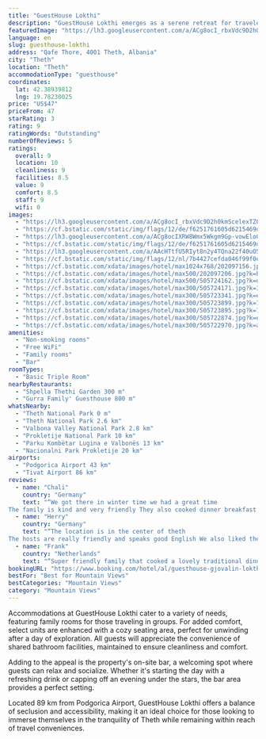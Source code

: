 ```yaml
---
title: "GuestHouse Lokthi"
description: "GuestHouse Lokthi emerges as a serene retreat for travelers seeking an escape amidst the natural beauty of Theth, located just a short distance from the enchanting Theth National Park."
featuredImage: "https://lh3.googleusercontent.com/a/ACg8ocI_rbxVdc9D2h0kmScelexTZ0IiE5gXPpiB9qsnfHvE=s96-c64"
language: en
slug: guesthouse-lokthi
address: "Qafe Thore, 4001 Theth, Albania"
city: "Theth"
location: "Theth"
accommodationType: "guesthouse"
coordinates:
  lat: 42.38939812
  lng: 19.78230025
price: "US$47"
priceFrom: 47
starRating: 3
rating: 9
ratingWords: "Outstanding"
numberOfReviews: 5
ratings:
  overall: 9
  location: 10
  cleanliness: 9
  facilities: 8.5
  value: 9
  comfort: 8.5
  staff: 9
  wifi: 0
images:
  - "https://lh3.googleusercontent.com/a/ACg8ocI_rbxVdc9D2h0kmScelexTZ0IiE5gXPpiB9qsnfHvE=s96-c64"
  - "https://cf.bstatic.com/static/img/flags/12/de/f6251761605d6215469da2bf2c1816db2a128ed2.png"
  - "https://lh3.googleusercontent.com/a/ACg8ocIXRW8Wmx5Wkgm9Gp-vowEloGt_i9TcB5ExaqPrmJ6E=s96-c64"
  - "https://cf.bstatic.com/static/img/flags/12/de/f6251761605d6215469da2bf2c1816db2a128ed2.png"
  - "https://lh3.googleusercontent.com/a/AAcHTtfU5RIyt8n2y4TQna22f40uO5IOkJlUqYhRgqQm2w=s96-c64"
  - "https://cf.bstatic.com/static/img/flags/12/nl/7b4427cefda046f99f0efc11622be2e83b8ba511.png"
  - "https://cf.bstatic.com/xdata/images/hotel/max1024x768/202097156.jpg?k=280de905eb8be07afecfa220eceea93c1674b841ba3c9e98fbf3d5973142d724&o=&hp=1"
  - "https://cf.bstatic.com/xdata/images/hotel/max500/202097206.jpg?k=b6346322e33240dce8b48f4383b031e211b3b8abb017c5d4b1a5ea20e2d408e2&o=&hp=1"
  - "https://cf.bstatic.com/xdata/images/hotel/max500/505724162.jpg?k=dd2e098d5d051af0c580a485d9383be2e1c82b558b97fcb361b1524956cb7c8e&o=&hp=1"
  - "https://cf.bstatic.com/xdata/images/hotel/max300/505724171.jpg?k=32b9e91c04ff36b42b310471f557c1f96509f206d9d0e6bcca4fdd3c71b7e73b&o=&hp=1"
  - "https://cf.bstatic.com/xdata/images/hotel/max300/505723341.jpg?k=ef2cd67d40bd3cb75ded1e2b05e3ab38ec506b5a03999c4c42f952a266be5c4b&o=&hp=1"
  - "https://cf.bstatic.com/xdata/images/hotel/max300/505723899.jpg?k=7d01cd4df4440250adf20a8aefffdd1ce7aa42600c38011b539164fdb799e981&o=&hp=1"
  - "https://cf.bstatic.com/xdata/images/hotel/max300/505723895.jpg?k=74ee023a9294d2b45e9e59212bbd23181e15ff838bdf509d40f794690a00e01f&o=&hp=1"
  - "https://cf.bstatic.com/xdata/images/hotel/max300/505722874.jpg?k=ef75dd171d6cd0c2d5fe188a5a09f511cb839453faf65c321980f85b89d2b020&o=&hp=1"
  - "https://cf.bstatic.com/xdata/images/hotel/max300/505722970.jpg?k=a44a03aff8ba6f2e9d09249d8606189464041e0cb172cdedbcd4d74e5707146d&o=&hp=1"
amenities:
  - "Non-smoking rooms"
  - "Free WiFi"
  - "Family rooms"
  - "Bar"
roomTypes:
  - "Basic Triple Room"
nearbyRestaurants:
  - "Shpella Thethi Garden 300 m"
  - "Gurra Family' Guesthouse 800 m"
whatsNearby:
  - "Theth National Park 0 m"
  - "Theth National Park 2.6 km"
  - "Valbona Valley National Park 2.8 km"
  - "Prokletije National Park 10 km"
  - "Parku Kombëtar Lugina e Valbonës 13 km"
  - "Nacionalni Park Prokletije 20 km"
airports:
  - "Podgorica Airport 43 km"
  - "Tivat Airport 86 km"
reviews:
  - name: "Chali"
    country: "Germany"
    text: "“We got there in winter time we had a great time
The family is kind and very friendly They also cooked dinner breakfast which were very good and taste”"
  - name: "Herry"
    country: "Germany"
    text: "“The location is in the center of theth
The hosts are really friendly and speaks good English We also liked the food which they served for dinner”"
  - name: "Frank"
    country: "Netherlands"
    text: "“Super friendly family that cooked a lovely traditional dinner for us as well as breakfast. The views are amazing. It's in the center of Theth and you can easily reach it by car. There is a parking space and you get welcomed by their daughter who...”"
bookingURL: "https://www.booking.com/hotel/al/guesthouse-gjovalin-lokthi.en-gb.html?aid=8035640"
bestFor: "Best for Mountain Views"
bestCategories: "Mountain Views"
category: "Mountain Views"
---
```


Accommodations at GuestHouse Lokthi cater to a variety of needs, featuring family rooms for those traveling in groups. For added comfort, select units are enhanced with a cozy seating area, perfect for unwinding after a day of exploration. All guests will appreciate the convenience of shared bathroom facilities, maintained to ensure cleanliness and comfort.

Adding to the appeal is the property's on-site bar, a welcoming spot where guests can relax and socialize. Whether it's starting the day with a refreshing drink or capping off an evening under the stars, the bar area provides a perfect setting.

Located 89 km from Podgorica Airport, GuestHouse Lokthi offers a balance of seclusion and accessibility, making it an ideal choice for those looking to immerse themselves in the tranquility of Theth while remaining within reach of travel conveniences.